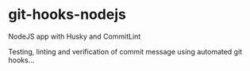 # git-hooks-nodejs
NodeJS app with Husky and CommitLint

Testing, linting and verification of commit message using automated git hooks...
